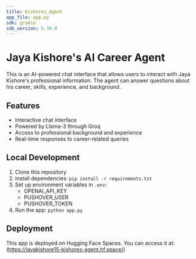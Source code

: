 ```yaml
---
title: Kishores_Agent
app_file: app.py
sdk: gradio
sdk_version: 5.34.0
---
```

# Jaya Kishore's AI Career Agent

This is an AI-powered chat interface that allows users to interact with Jaya Kishore's professional information. The agent can answer questions about his career, skills, experience, and background.

## Features
- Interactive chat interface
- Powered by Llama-3 through Groq
- Access to professional background and experience
- Real-time responses to career-related queries

## Local Development
1. Clone this repository
2. Install dependencies: `pip install -r requirements.txt`
3. Set up environment variables in `.env`:
   - OPENAI_API_KEY
   - PUSHOVER_USER
   - PUSHOVER_TOKEN
4. Run the app: `python app.py`

## Deployment
This app is deployed on Hugging Face Spaces. You can access it at: (https://jayakishore15-kishores-agent.hf.space/)
